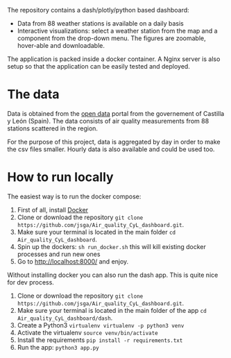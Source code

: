 The repository contains a dash/plotly/python based dashboard:

- Data from 88 weather stations is available on a daily basis
- Interactive visualizations: select a weather station from the map and a component from the drop-down menu. The figures are zoomable, hover-able and downloadable.

The application is packed inside a docker container. A Nginx server is also setup so that the application can be easily tested and deployed.

# The data

Data is obtained from the [open data](https://datosabiertos.jcyl.es/web/jcyl/set/es/medio-ambiente/calidad-aire-historico-horario/1284808467480) portal from the governement of Castilla y León (Spain). The data consists of air quality measurements from 88 stations scattered in the region.

For the purpose of this project, data is aggregated by day in order to make the csv files smaller. Hourly data is also available and could be used too.

# How to run locally

The easiest way is to run the docker compose:

1. First of all, install [Docker](https://www.docker.com/)
1. Clone or download the repository `git clone https://github.com/jsga/Air_quality_CyL_dashboard.git`.
2. Make sure your terminal is located in the main folder `cd Air_quality_CyL_dashboard`.
3. Spin up the dockers: `sh run_docker.sh` this will kill existing docker processes and run new ones
4. Go to [http://localhost:8000/](http://localhost:8000/) and enjoy.

Without installing docker you can also run the dash app. This is quite nice for dev process.

1. Clone or download the repository `git clone https://github.com/jsga/Air_quality_CyL_dashboard.git`.
2. Make sure your terminal is located in the main folder of the app `cd Air_quality_CyL_dashboard/dash`.
3. Create a Python3 `virtualenv virtualenv -p python3 venv`
4. Activate the virtualenv `source venv/bin/activate`
5. Install the requirements `pip install -r requirements.txt`
6. Run the app: `python3 app.py`

